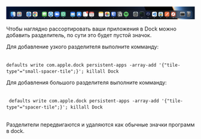 ![](https://raw.githubusercontent.com/tatarinovms/tatarinovms.github.io/master/assets/images/dock.png)

Чтобы наглядно рассортировать ваши приложения в Dock можно добавить разделитель, по сути это будет пустой значок.

Для добавление узкого разделителя выполните комманду:

<code>
defaults write com.apple.dock persistent-apps -array-add '{"tile-type"="small-spacer-tile";}'; killall Dock
</code>
 
Для добавления большого разделителя выполните комманду:

 <code>
 defaults write com.apple.dock persistent-apps -array-add '{"tile-type"="spacer-tile";}'; killall Dock
 </code>


 Разделители передвигаются и удаляются как обычные значки программ в dock.
